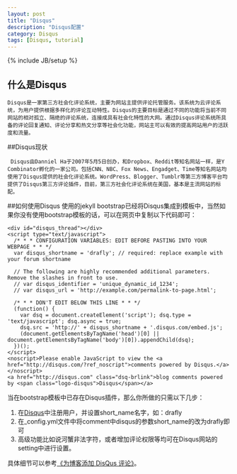 ```yaml
---
layout: post
title: "Disqus"
description: "Disqus配置"
category: Disqus
tags: [Disqus, tutorial]
---
```

{% include JB/setup %}

## 什么是Disqus
	Disqus是一家第三方社会化评论系统，主要为网站主提供评论托管服务。该系统为云评论系统，为用户提供根据多样化的评论互动特性。Disqus的主要目标是通过不同的功能将当前不同网站的相对孤立、隔绝的评论系统，连接成具有社会化特性的大网。通过Disqus评论系统所具备的评论回复通知、评论分享和热文分享等社会化功能，网站主可以有效的提高网站用户的活跃度和流量。

##Disqus现状

     Disqus由Danniel Ha于2007年5月5日创办，和Dropbox、Reddit等知名网站一样，是Y Combinator孵化的一家公司。包括CNN、NBC、Fox News、Engadget、Time等知名网站均使用了Disqus提供的社会化评论系统。WordPress、Blogger、Tumblr等第三方博客平台均提供了Disqus第三方评论插件，目前，第三方社会化评论系统在美国，基本是主流网站的标配。

##如何使用Disqus
使用的jekyll bootstrap已经将Disqus集成到模板中，当然如果你没有使用bootstrap模板的话，可以在网页中复制以下代码即可：
	
	<div id="disqus_thread"></div>
	<script type="text/javascript">
	  /* * * CONFIGURATION VARIABLES: EDIT BEFORE PASTING INTO YOUR WEBPAGE * * */
	  var disqus_shortname = 'drafly'; // required: replace example with your forum shortname
	
	  // The following are highly recommended additional parameters. Remove the slashes in front to use.
	  // var disqus_identifier = 'unique_dynamic_id_1234';
	  // var disqus_url = 'http://example.com/permalink-to-page.html';
	
	  /* * * DON'T EDIT BELOW THIS LINE * * */
	  (function() {
		var dsq = document.createElement('script'); dsq.type = 'text/javascript'; dsq.async = true;
		dsq.src = 'http://' + disqus_shortname + '.disqus.com/embed.js';
		(document.getElementsByTagName('head')[0] || document.getElementsByTagName('body')[0]).appendChild(dsq);
	  })();
	</script>
	<noscript>Please enable JavaScript to view the <a href="http://disqus.com/?ref_noscript">comments powered by Disqus.</a></noscript>
	<a href="http://disqus.com" class="dsq-brlink">blog comments powered by <span class="logo-disqus">Disqus</span></a>

   当在bootstrap模板中已存在Disqus插件，那么你所做的只需以下几步：
   
   1. 在[Disqus](https://disqus.com/)中注册用户，并设置short_name名字，如：drafly<br>
1. 在_config.yml文件中将comment中disqus的参数short_name的改为drafly即可 <br>
1. 高级功能比如说河蟹非法字符，或者增加评论权限等均可在Disqus网站的setting中进行设置。
   
  具体细节可以参考[《为博客添加 DisQus 评论》](http://pizn.github.io/2011/11/15/use-disqus-for-your-post.html)。